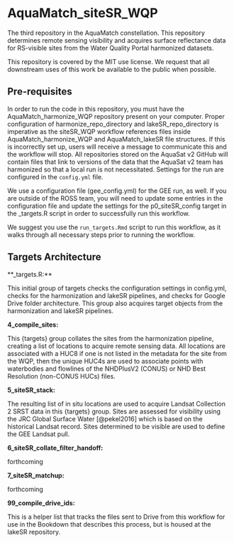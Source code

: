 # AquaMatch_siteSR_WQP

The third repository in the AquaMatch constellation. This repository determines remote sensing visibility and acquires surface reflectance data for RS-visible sites from the Water Quality Portal harmonized datasets.

This repository is covered by the MIT use license. We request that all downstream uses of this work be available to the public when possible.

## Pre-requisites

In order to run the code in this repository, you must have the AquaMatch_harmonize_WQP repository present on your computer. Proper configuration of harmonize_repo_directory and lakeSR_repo_directory is imperative as the siteSR_WQP workflow references files inside AquaMatch_harmonize_WQP and AquaMatch_lakeSR file structures. If this is incorrectly set up, users will receive a message to communicate this and the workflow will stop. All repositories stored on the AquaSat v2 GitHub will contain files that link to versions of the data that the AquaSat v2 team has harmonized so that a local run is not necessitated. Settings for the run are configured in the `config.yml` file.

We use a configuration file (gee_config.yml) for the GEE run, as well. If you are outside of the ROSS team, you will need to update some entries in the configuration file and update the settings for the p0_siteSR_config target in the \_targets.R script in order to successfully run this workflow.

We suggest you use the `run_targets.Rmd` script to run this workflow, as it walks through all necessary steps prior to running the workflow.

## Targets Architecture

\*\*\_targets.R:\*\*

This initial group of targets checks the configuration settings in config.yml, checks for the harmonization and lakeSR pipelines, and checks for Google Drive folder architecture. This group also acquires target objects from the harmonization and lakeSR pipelines.

**4_compile_sites:**

This {targets} group collates the sites from the harmonization pipeline, creating a list of locations to acquire remote sensing data. All locations are associated with a HUC8 if one is not listed in the metadata for the site from the WQP, then the unique HUC4s are used to associate points with waterbodies and flowlines of the NHDPlusV2 (CONUS) or NHD Best Resolution (non-CONUS HUCs) files.

**5_siteSR_stack:**

The resulting list of in situ locations are used to acquire Landsat Collection 2 SRST data in this {targets} group. Sites are assessed for visibility using the JRC Global Surface Water [@pekel2016] which is based on the historical Landsat record. Sites determined to be visible are used to define the GEE Landsat pull.

**6_siteSR_collate_filter_handoff:**

forthcoming

**7_siteSR_matchup:**

forthcoming

**99_compile_drive_ids:**

This is a helper list that tracks the files sent to Drive from this workflow for use in the Bookdown that describes this process, but is housed at the lakeSR repository.
